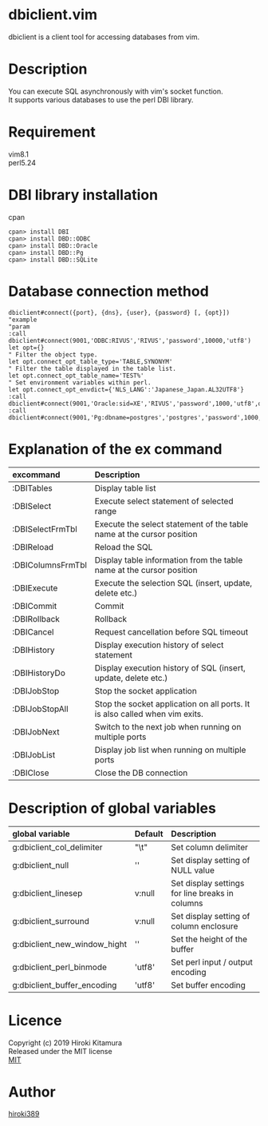 dbiclient.vim
====

dbiclient is a client tool for accessing databases from vim.

# Description
You can execute SQL asynchronously with vim's socket function.  
It supports various databases to use the perl DBI library.

# Requirement
vim8.1  
perl5.24

# DBI library installation
cpan
```shell
cpan> install DBI
cpan> install DBD::ODBC
cpan> install DBD::Oracle
cpan> install DBD::Pg
cpan> install DBD::SQLite
```

# Database connection method
```vim
dbiclient#connect({port}, {dns}, {user}, {password} [, {opt}])
"example
"param
:call dbiclient#connect(9001,'ODBC:RIVUS','RIVUS','password',10000,'utf8')
let opt={}  
" Filter the object type.
let opt.connect_opt_table_type='TABLE,SYNONYM'
" Filter the table displayed in the table list.
let opt.connect_opt_table_name='TEST%'
" Set environment variables within perl.
let opt.connect_opt_envdict={'NLS_LANG':'Japanese_Japan.AL32UTF8'}
:call dbiclient#connect(9001,'Oracle:sid=XE','RIVUS','password',1000,'utf8',opt)
:call dbiclient#connect(9001,'Pg:dbname=postgres','postgres','password',1000,'utf8')
```

# Explanation of the ex command
|excommand              | Description                                                            |
|:----------------------|:-----------------------------------------------------------------------|
|:DBITables             | Display table list                                                     |
|:DBISelect             | Execute select statement of selected range                             |
|:DBISelectFrmTbl       | Execute the select statement of the table name at the cursor position  |
|:DBIReload             | Reload the SQL                                                         |
|:DBIColumnsFrmTbl      | Display table information from the table name at the cursor position   |
|:DBIExecute            | Execute the selection SQL (insert, update, delete etc.)                |
|:DBICommit             | Commit                                                                 |
|:DBIRollback           | Rollback                                                               |
|:DBICancel             | Request cancellation before SQL timeout                                |
|:DBIHistory            | Display execution history of select statement                          |
|:DBIHistoryDo          | Display execution history of SQL (insert, update, delete etc.)         |
|:DBIJobStop            | Stop the socket application                                            |
|:DBIJobStopAll         | Stop the socket application on all ports. It is also called when vim exits.  |
|:DBIJobNext            | Switch to the next job when running on multiple ports                  |
|:DBIJobList            | Display job list when running on multiple ports                        |
|:DBIClose              | Close the DB connection                                                |

# Description of global variables
|global variable              | Default   | Description                                                |
|:----------------------------|:----------|:-----------------------------------------------------------|
|g:dbiclient_col_delimiter    | "\t"      | Set column delimiter                                       |
|g:dbiclient_null             | ''        | Set display setting of NULL value                          |
|g:dbiclient_linesep          | v:null    | Set display settings for line breaks in columns            |
|g:dbiclient_surround         | v:null    | Set display setting of column enclosure                    |
|g:dbiclient_new_window_hight | ''        | Set the height of the buffer                               |
|g:dbiclient_perl_binmode     | 'utf8'    | Set perl input / output encoding                           |
|g:dbiclient_buffer_encoding  | 'utf8'    | Set buffer encoding                                        |

# Licence
Copyright (c) 2019 Hiroki Kitamura  
Released under the MIT license  
[MIT](https://opensource.org/licenses/mit-license.php)

# Author
[hiroki389](https://github.com/hiroki389)
